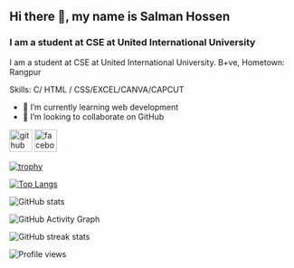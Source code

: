 
## Hi there 👋, my name is Salman Hossen
### I am a student at CSE at United International University
I am a student at CSE at United International University. B+ve,
Hometown: Rangpur

Skills: C/ HTML / CSS/EXCEL/CANVA/CAPCUT

- 🌱 I’m currently learning web development 
- 👯 I’m looking to collaborate on GitHub 


[<img src='https://cdn.jsdelivr.net/npm/simple-icons@3.0.1/icons/github.svg' alt='github' height='40'>](https://github.com/salman-29march)  [<img src='https://cdn.jsdelivr.net/npm/simple-icons@3.0.1/icons/facebook.svg' alt='facebook' height='40'>](https://www.facebook.com/https://www.facebook.com/mdsalman.hossen.18)  

[![trophy](https://github-profile-trophy.vercel.app/?username=salman-29march)](https://github.com/ryo-ma/github-profile-trophy)

[![Top Langs](https://github-readme-stats.vercel.app/api/top-langs/?username=salman-29march)](https://github.com/anuraghazra/github-readme-stats)

![GitHub stats](https://github-readme-stats.vercel.app/api?username=salman-29march&show_icons=true&count_private=true)  

![GitHub Activity Graph](https://activity-graph.herokuapp.com/graph?username=salman-29march)  

![GitHub streak stats](https://streak-stats.demolab.com/?user=salman-29march)  

![Profile views](https://gpvc.arturio.dev/salman-29march)  
